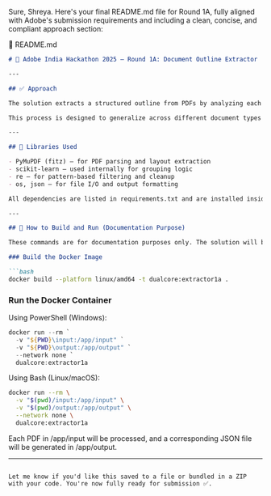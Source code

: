 Sure, Shreya. Here's your final README.md file for Round 1A, fully aligned with Adobe's submission requirements and including a clean, concise, and compliant approach section:

📁 README.md

````markdown
# 📄 Adobe India Hackathon 2025 – Round 1A: Document Outline Extractor

---

## ✅ Approach

The solution extracts a structured outline from PDFs by analyzing each page’s layout and text organization. It identifies the document’s title and classifies headings into hierarchical levels (H1, H2, H3) using content patterns and structural cues. Repetitive or non-informative elements are filtered out to ensure the output remains clean and relevant.

This process is designed to generalize across different document types and styles without relying on hardcoded rules, producing a consistent and readable outline in JSON format.

---

## 🧠 Libraries Used

- PyMuPDF (fitz) – for PDF parsing and layout extraction
- scikit-learn – used internally for grouping logic
- re – for pattern-based filtering and cleanup
- os, json – for file I/O and output formatting

All dependencies are listed in requirements.txt and are installed inside the Docker container.

---

## 🐳 How to Build and Run (Documentation Purpose)

These commands are for documentation purposes only. The solution will be evaluated using the official execution commands provided in the challenge.

### Build the Docker Image

```bash
docker build --platform linux/amd64 -t dualcore:extractor1a .
````

### Run the Docker Container

Using PowerShell (Windows):

```powershell
docker run --rm `
  -v "${PWD}\input:/app/input" `
  -v "${PWD}\output:/app/output" `
  --network none `
  dualcore:extractor1a
```

Using Bash (Linux/macOS):

```bash
docker run --rm \
  -v "$(pwd)/input:/app/input" \
  -v "$(pwd)/output:/app/output" \
  --network none \
  dualcore:extractor1a
```

Each PDF in /app/input will be processed, and a corresponding JSON file will be generated in /app/output.

---

```

Let me know if you'd like this saved to a file or bundled in a ZIP with your code. You're now fully ready for submission ✅.
```
